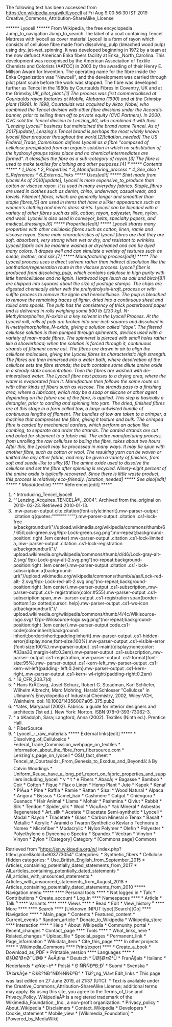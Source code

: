 The following text has been accessed from https://en.wikipedia.org/wiki/Lyocell at Fri Aug 9 00:56:30 IST 2019
Creative_Commons_Attribution-ShareAlike_License





















****** Lyocell ******
From Wikipedia, the free encyclopedia
Jump_to_navigation Jump_to_search
The label of a coat containing Tencel
Mattress with lyocell as cover material
Lyocell is a form of rayon which consists of cellulose fibre made from
dissolving_pulp (bleached wood pulp) using dry_jet-wet_spinning. It was
developed beginning in 1972 by a team at the now defunct American Enka fibers
facility at Enka,_North_Carolina. This development was recognised by the
American Association of Textile Chemists and Colorists (AATCC) in 2003 by the
awarding of their Henry E. Millson Award for Invention. The operating name for
the fibre inside the Enka Organization was "Newcell", and the development was
carried through pilot plant scale before the work was stopped. The fibre was
developed further as Tencel in the 1980s by Courtaulds Fibres in Coventry, UK
and at the Grimsby,_UK_pilot_plant.[1] The process was first commercialised at
Courtaulds rayon factories at Mobile, Alabama (1990) and at the Grimsby plant
(1998). In 1998, Courtaulds was acquired by Akzo_Nobel, who combined the Tencel
division with other fibre divisions under the Accordis banner, prior to selling
them off to private equity (CVC Partners). In 2000, CVC sold the Tencel
division to Lenzing_AG, who combined it with their "Lenzing Lyocell" business
but maintained the brand name Tencel. As of 2017[update], Lenzing's Tencel
brand is perhaps the most widely known lyocell fiber producer throughout the
world.[2][citation_needed]
The US Federal_Trade_Commission defines Lyocell as a fibre "composed of
cellulose precipitated from an organic solution in which no substitution of the
hydroxyl groups takes place and no chemical intermediates are formed". It
classifies the fibre as a sub-category of rayon.[3] The fibre is used to make
textiles for clothing and other purposes.[4]
⁰
***** Contents *****
    * 1_Uses
    * 2_Properties
    * 3_Manufacturing_process
    * 4_See_also
    * 5_References
    * 6_External_links
***** Uses[edit] *****
Shirt made from lyocell
As of 2010[update], Lyocell is more expensive_to_produce than cotton or viscose
rayon. It is used in many everyday fabrics. Staple_fibres are used in clothes
such as denim, chino, underwear, casual wear, and towels. Filament fibres,
which are generally longer and smoother than staple fibres,[5] are used in
items that have a silkier appearance such as women's clothing and men's dress
shirts. Lyocell can be blended with a variety of other fibres such as silk,
cotton, rayon, polyester, linen, nylon, and wool. Lyocell is also used in
conveyor_belts, specialty papers, and medical_dressings.[6]
***** Properties[edit] *****
Lyocell shares many properties with other cellulosic fibres such as cotton,
linen, ramie and viscose rayon. Some main characteristics of lyocell fibres are
that they are soft, absorbent, very strong when wet or dry, and resistant to
wrinkles. Lyocell fabric can be machine washed or drycleaned and can be dyed
many colors. It drapes well and can simulate a variety of textures such as
suede, leather, and silk.[7]
***** Manufacturing process[edit] *****
The Lyocell process uses a direct solvent rather than indirect dissolution like
the xanthation/regeneration route in the viscose process. Lyocell fiber is
produced from dissolving_pulp, which contains cellulose in high purity with
little hemicellulose and no lignin. Hardwood logs (such as oak and birch[8])
are chipped into squares about the size of postage stamps. The chips are
digested chemically either with the prehydrolysis-kraft_process or with sulfite
process to remove the lignin and hemicellulose. The pulp is bleached to remove
the remaining traces of lignin, dried into a continuous sheet and rolled onto
spools. The pulp has the consistency of thick posterboard paper and is
delivered in rolls weighing some 500 lb (230 kg).
      N-Methylmorpholine_N-oxide is a key solvent in the Lyocell Process.
At the Lyocell mill, rolls of pulp are broken into one-inch squares and
dissolved in N-methylmorpholine_N-oxide, giving a solution called "dope". The
filtered cellulose solution is then pumped through spinnerets, devices used
with a variety of man-made fibres. The spinneret is pierced with small holes
rather like a showerhead; when the solution is forced through it, continuous
strands of filament come out. The fibres are drawn in air to align the
cellulose molecules, giving the Lyocell fibres its characteristic high
strength. The fibres are then immersed into a water bath, where desolvation of
the cellulose sets the fibre strands; the bath contains some dilute amine oxide
in a steady state concentration. Then the fibres are washed with de-mineralised
water. The Lyocell fibre next passes to a drying area, where the water is
evaporated from it.
Manufacture then follows the same route as with other kinds of fibers such as
viscose. The strands pass to a finishing area, where a lubricant, which may be
a soap or silicone or other agent depending on the future use of the fibre, is
applied. This step is basically a detangler, prior to carding and spinning into
yarn. The dried, finished fibres are at this stage in a form called tow, a
large untwisted bundle of continuous lengths of filament. The bundles of tow
are taken to a crimper, a machine that compresses the fibre, giving it texture
and bulk. The crimped fibre is carded by mechanical carders, which perform an
action like combing, to separate and order the strands. The carded strands are
cut and baled for shipment to a fabric mill. The entire manufacturing process,
from unrolling the raw cellulose to baling the fibre, takes about two hours.
After this, the Lyocell may be processed in many ways. It may be spun with
another fibre, such as cotton or wool. The resulting yarn can be woven or
knitted like any other fabric, and may be given a variety of finishes, from
soft and suede-like to silky.[6]
The amine oxide used to dissolve the cellulose and set the fibre after spinning
is recycled. Ninety-eight percent of the amine oxide is typically recovered.
Since there is little waste product, this process is relatively eco-friendly.
[citation_needed]
***** See also[edit] *****
    * Modal_(textile)
***** References[edit] *****
   1. ^ Introducing_Tencel_lyocell
   2. ^"Lenzing_Acquires_TENCELÂ®,_2004". Archived from the_original on 2010-
      03-23. Retrieved 2010-01-13.
   3. .mw-parser-output cite.citation{font-style:inherit}.mw-parser-output
      .citation q{quotes:"\"""\"""'""'"}.mw-parser-output .citation .cs1-lock-
      free a{background:url("//upload.wikimedia.org/wikipedia/commons/thumb/6/
      65/Lock-green.svg/9px-Lock-green.svg.png")no-repeat;background-position:
      right .1em center}.mw-parser-output .citation .cs1-lock-limited a,.mw-
      parser-output .citation .cs1-lock-registration a{background:url("//
      upload.wikimedia.org/wikipedia/commons/thumb/d/d6/Lock-gray-alt-2.svg/
      9px-Lock-gray-alt-2.svg.png")no-repeat;background-position:right .1em
      center}.mw-parser-output .citation .cs1-lock-subscription a{background:
      url("//upload.wikimedia.org/wikipedia/commons/thumb/a/aa/Lock-red-alt-
      2.svg/9px-Lock-red-alt-2.svg.png")no-repeat;background-position:right
      .1em center}.mw-parser-output .cs1-subscription,.mw-parser-output .cs1-
      registration{color:#555}.mw-parser-output .cs1-subscription span,.mw-
      parser-output .cs1-registration span{border-bottom:1px dotted;cursor:
      help}.mw-parser-output .cs1-ws-icon a{background:url("//
      upload.wikimedia.org/wikipedia/commons/thumb/4/4c/Wikisource-logo.svg/
      12px-Wikisource-logo.svg.png")no-repeat;background-position:right .1em
      center}.mw-parser-output code.cs1-code{color:inherit;background:
      inherit;border:inherit;padding:inherit}.mw-parser-output .cs1-hidden-
      error{display:none;font-size:100%}.mw-parser-output .cs1-visible-error
      {font-size:100%}.mw-parser-output .cs1-maint{display:none;color:
      #33aa33;margin-left:0.3em}.mw-parser-output .cs1-subscription,.mw-parser-
      output .cs1-registration,.mw-parser-output .cs1-format{font-size:95%}.mw-
      parser-output .cs1-kern-left,.mw-parser-output .cs1-kern-wl-left{padding-
      left:0.2em}.mw-parser-output .cs1-kern-right,.mw-parser-output .cs1-kern-
      wl-right{padding-right:0.2em}
   4. ^ 16_CFR_303.7(d)
   5. ^ Hans KrÃ¤ssig, Josef Schurz, Robert G. Steadman, Karl Schliefer,
      Wilhelm Albrecht, Marc Mohring, Harald Schlosser "Cellulose" in Ullmann's
      Encyclopedia of Industrial Chemistry, 2002, Wiley-VCH, Weinheim. doi:
      10.1002/14356007.a05_375.pub2
   6. ^Yates, Marypaul (2002). Fabrics: a guide for interior designers and
      architects (1st ed.). New York: Norton. ISBN 978-0-393-73062-3.
   7. ^ a bKadolph, Sara; Langford, Anna (2002). Textiles (Ninth ed.). Prentice
      Hall.
   8. ^ FiberSource
   9. ^ Lyocell_-_raw_materials
***** External links[edit] *****
    * Dissolving_of_Cellulosics
    * Federal_Trade_Commission_webpage_on_textiles
    * Information_about_the_fibre_from_fibersource.com
    * Lenzing's_page_on_lyocell
    * OSU_fact_sheet
    * Tencel_at_Courtaulds:_From_Genesis_to_Exodus_and_Beyondâ¦ â By Calvin
      Woodings
    * Uniform_Reuse_have_a_long_pdf_report_on_fabric_properties_and_suppliers
      including_lyocell
    * v
    * t
    * e
Fibers
                      * AbacÃ¡
                      * Bagasse
                      * Bamboo
                      * Coir
                      * Cotton
                      * Fique
                      * Flax
                            o Linen
                      * Hemp
          Plant       * Jute
                      * Kapok
                      * Kenaf
                      * PiÃ±a
                      * Pine
                      * Raffia
                      * Ramie
                      * Rattan
                      * Sisal
                      * Wood
Natural               * Alpaca
                      * Angora
                      * Byssus
                      * Camel_hair
                      * Cashmere
                      * Catgut
                      * Chiengora
                      * Guanaco
                      * Hair
          Animal      * Llama
                      * Mohair
                      * Pashmina
                      * Qiviut
                      * Rabbit
                      * Silk
                      * Tendon
                      * Spider_silk
                      * Wool
                      * VicuÃ±a
                      * Yak
          Mineral     * Asbestos
          Regenerated        * Art_silk
                             * Acetate
                             * Diacetate
          Semi-synthetic     * Lyocell
                             * Modal
                             * Rayon
                             * Triacetate
                             * Glass
                             * Carbon
          Mineral                  o Tenax
                             * Basalt
                             * Metallic
                             * Acrylic
                             * Aramid
                                   o Twaron
Synthetic                          o Kevlar
                                   o Technora
                                   o Nomex
                             * Microfiber
                             * Modacrylic
                             * Nylon
          Polymer            * Olefin
                             * Polyester
                             * Polyethylene
                                   o Dyneema
                                   o Spectra
                             * Spandex
                             * Vectran
                             * Vinylon
                             * Vinyon
                             * Zylon
    * [Category] Category
    * [Commons page] Commons

Retrieved from "https://en.wikipedia.org/w/
index.php?title=Lyocell&oldid=903773054"
Categories:
    * Synthetic_fibers
    * Cellulose
Hidden categories:
    * Use_British_English_from_September_2015
    * Articles_containing_potentially_dated_statements_from_2017
    * All_articles_containing_potentially_dated_statements
    * All_articles_with_unsourced_statements
    * Articles_with_unsourced_statements_from_August_2018
    * Articles_containing_potentially_dated_statements_from_2010
***** Navigation menu *****
**** Personal tools ****
    * Not logged in
    * Talk
    * Contributions
    * Create_account
    * Log_in
**** Namespaces ****
    * Article
    * Talk
⁰
**** Variants ****
**** Views ****
    * Read
    * Edit
    * View_history
⁰
**** More ****
**** Search ****
[Unknown INPUT type][Search][Go]
**** Navigation ****
    * Main_page
    * Contents
    * Featured_content
    * Current_events
    * Random_article
    * Donate_to_Wikipedia
    * Wikipedia_store
**** Interaction ****
    * Help
    * About_Wikipedia
    * Community_portal
    * Recent_changes
    * Contact_page
**** Tools ****
    * What_links_here
    * Related_changes
    * Upload_file
    * Special_pages
    * Permanent_link
    * Page_information
    * Wikidata_item
    * Cite_this_page
**** In other projects ****
    * Wikimedia_Commons
**** Print/export ****
    * Create_a_book
    * Download_as_PDF
    * Printable_version
**** Languages ****
    * Ø§ÙØ¹Ø±Ø¨ÙØ©
    * ÄeÅ¡tina
    * Deutsch
    * ÙØ§Ø±Ø³Û
    * FranÃ§ais
    * Italiano
    * Nederlands
    * æ¥æ¬èª
    * Polski
    * Ð ÑÑÑÐºÐ¸Ð¹
    * Suomi
    * Svenska
    * TÃ¼rkÃ§e
    * Ð£ÐºÑÐ°ÑÐ½ÑÑÐºÐ°
    * Tiáº¿ng_Viá»t
Edit_links
    * This page was last edited on 27 June 2019, at 21:37 (UTC).
    * Text is available under the Creative_Commons_Attribution-ShareAlike
      License; additional terms may apply. By using this site, you agree to the
      Terms_of_Use and Privacy_Policy. WikipediaÂ® is a registered trademark of
      the Wikimedia_Foundation,_Inc., a non-profit organization.
    * Privacy_policy
    * About_Wikipedia
    * Disclaimers
    * Contact_Wikipedia
    * Developers
    * Cookie_statement
    * Mobile_view
    * [Wikimedia_Foundation]
    * [Powered_by_MediaWiki]
